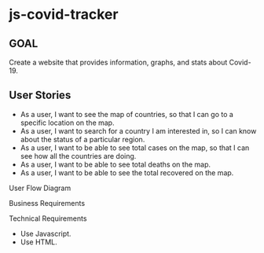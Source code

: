 # js-covid-tracker

## GOAL
Create a website that provides information, graphs, and stats about Covid-19. 

## User Stories
- As a user, I want to see the map of countries, so that I can go to a specific location on the map.
- As a user, I want to search for a country I am interested in, so I can know about the status of a particular region. 
- As a user, I want to be able to see total cases on the map, so that I can see how all the countries are doing. 
- As a user, I want to be able to see total deaths on the map.
- As a user, I want to be able to see the total recovered on the map.

User Flow Diagram


Business Requirements


	
Technical Requirements
- Use Javascript.
- Use HTML.
